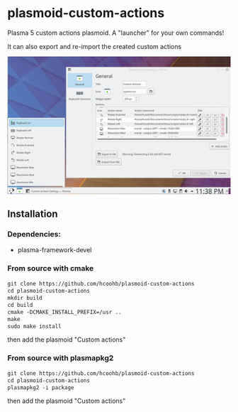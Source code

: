 # plasmoid-custom-actions

Plasma 5 custom actions plasmoid.
A "launcher" for your own commands!

It can also export and re-import the created custom actions

![Screenshot of plasmoid-custom-actions](plasmoid-custom-actions.png)

## Installation


### Dependencies:
* plasma-framework-devel

### From source with cmake

```
git clone https://github.com/hcoohb/plasmoid-custom-actions
cd plasmoid-custom-actions
mkdir build
cd build
cmake -DCMAKE_INSTALL_PREFIX=/usr ..
make
sudo make install
```
then add the plasmoid "Custom actions"

### From source with plasmapkg2

```
git clone https://github.com/hcoohb/plasmoid-custom-actions
cd plasmoid-custom-actions
plasmapkg2 -i package
```
then add the plasmoid "Custom actions"
